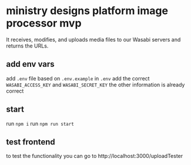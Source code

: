 # ministry designs platform image processor mvp

It receives, modifies, and uploads media files to our Wasabi servers and returns the URLs.

## add env vars

add `.env` file based on `.env.example`
in `.env` add the correct `WASABI_ACCESS_KEY` and `WASABI_SECRET_KEY`
the other information is already correct

## start

run `npm i`
run `npm run start`

## test frontend

to test the functionality you can go to http://localhost:3000/uploadTester
